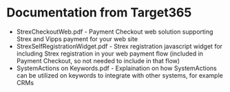 # Documentation from Target365
* StrexCheckoutWeb.pdf - Payment Checkout web solution supporting Strex and Vipps payment for your web site
* StrexSelfRegistrationWidget.pdf - Strex registration javascript widget for including Strex registration in your web payment flow (included in Payment Checkout, so not needed to include in that flow)
* SystemActions on Keywords.pdf - Explaination on how SystemActions can be utilized on keywords to integrate with other systems, for example CRMs
